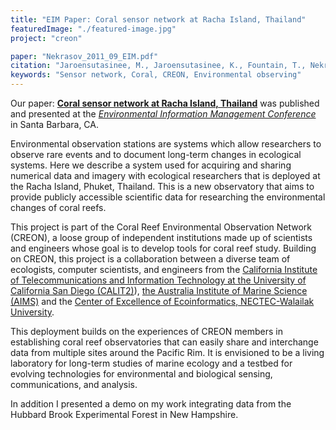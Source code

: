 ```yaml
---
title: "EIM Paper: Coral sensor network at Racha Island, Thailand"
featuredImage: "./featured-image.jpg"
project: "creon"

paper: "Nekrasov_2011_09_EIM.pdf"
citation: "Jaroensutasinee, M., Jaroensutasinee, K., Fountain, T., Nekrasov, M. et al.\"Coral Sensor Network at Racha Island, Thailand.\" EIM. Sep 2011."
keywords: "Sensor network, Coral, CREON, Environmental observing"
---
```



Our paper: **[Coral sensor network at Racha Island, Thailand](/papers/Nekrasov_2011_09_EIM.pdf)** was published and presented at the *[Environmental Information Management Conference](https://eim.ecoinformatics.org/eim2011)* in Santa Barbara, CA.


Environmental observation stations are systems which allow researchers to observe rare events and to document long-term changes in ecological systems. Here we describe a system used for acquiring and sharing numerical data and imagery with ecological researchers that is deployed at the Racha Island, Phuket, Thailand. This is a new observatory that aims to provide publicly accessible scientific data for researching the environmental changes of coral reefs.


This project is part of the Coral Reef Environmental Observation Network (CREON), a loose group of independent institutions made up of scientists and engineers whose goal is to develop tools for coral reef study. Building on CREON, this project is a collaboration between a diverse team of ecologists,
computer scientists, and engineers from the [California Institute of Telecommunications and Information
Technology at the University of California San Diego (CALIT2)](http://www.calit2.net/)), [the Australia Institute of Marine Science (AIMS)](http://www.aims.gov.au) and the [Center of Excellence of Ecoinformatics, NECTEC-Walailak University](https://www.wu.ac.th/en).

This deployment builds on the experiences of CREON members in establishing coral reef observatories that
can easily share and interchange data from multiple sites around the Pacific Rim. It is envisioned to be a living laboratory for long-term studies of marine ecology and a testbed for evolving technologies for environmental and biological sensing, communications, and analysis. 


In addition I presented a demo on my work integrating data from the Hubbard Brook Experimental Forest in New Hampshire.
